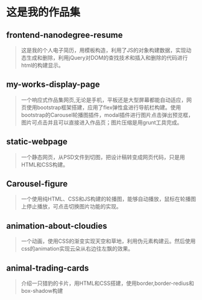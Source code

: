 # 这是我的作品集

## frontend-nanodegree-resume

>这是我的个人电子简历，用模板构造，利用了JS的对象构建数据，实现动态生成和删除，利用jQuery对DOM的查找技术和插入和删除的代码进行html的构建显示。

## my-works-display-page

> 一个响应式作品集网页,无论是手机，平板还是大型屏幕都能自动适应，网页使用bootstrap框架搭建，应用了flex弹性盒进行导航栏构建。使用bootstrap的Carousel轮播图插件，modal插件进行图片点击弹出预览框，图片可点击并且可以直接进入作品页；图片压缩是用grunt工具完成。

## static-webpage

> 一个静态网页，从PSD文件到切图，把设计稿转变成网页代码，只是用HTML和CSS构建。

## Carousel-figure

> 一个使用纯HTML、CSS和JS构建的轮播图，能够自动播放，鼠标在轮播图上停止播放，可点击切换图片功能的实现。

## animation-about-cloudies

> 一个动画，使用CSS的渐变实现天空和草地，利用伪元素构建云。然后使用css的animation实现云朵从右边往左飘的效果。

## animal-trading-cards

> 介绍一只猎豹的卡片，用HTML和CSS搭建，使用border,border-redius和box-shadow构建
